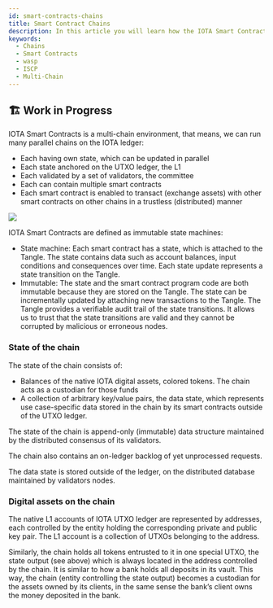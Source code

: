 ```yaml
---
id: smart-contracts-chains
title: Smart Contract Chains
description: In this article you will learn how the IOTA Smart Contract Chains works.
keywords:
  - Chains
  - Smart Contracts
  - wasp
  - ISCP
  - Multi-Chain
---
```


## 🏗 Work in Progress

IOTA Smart Contracts is a multi-chain environment, that means, we can run many parallel chains on the IOTA ledger:

- Each having own state, which can be updated in parallel
- Each state anchored on the UTXO ledger, the L1
- Each validated by a set of validators, the committee
- Each can contain multiple smart contracts
- Each smart contract is enabled to transact (exchange assets) with other smart contracts on other chains in a trustless (distributed) manner

![](https://i.imgur.com/WU9cJhI.png)

IOTA Smart Contracts are defined as immutable state machines:

- State machine: Each smart contract has a state, which is attached to the Tangle. The state contains data such as account balances, input conditions and consequences over time. Each state update represents a state transition on the Tangle.
- Immutable: The state and the smart contract program code are both immutable because they are stored on the Tangle. The state can be incrementally updated by attaching new transactions to the Tangle.
  The Tangle provides a verifiable audit trail of the state transitions. It allows us to trust that the state transitions are valid and they cannot be corrupted by malicious or erroneous nodes.

### State of the chain

The state of the chain consists of:

- Balances of the native IOTA digital assets, colored tokens. The chain acts as a custodian for those funds
- A collection of arbitrary key/value pairs, the data state, which represents use case-specific data stored in the chain by its smart contracts outside of the UTXO ledger.

The state of the chain is append-only (immutable) data structure maintained by the distributed
consensus of its validators.

The chain also contains an on-ledger backlog of yet unprocessed requests.

The data state is stored outside of the ledger, on the distributed database maintained by validators nodes.

### Digital assets on the chain

The native L1 accounts of IOTA UTXO ledger are represented by addresses, each controlled by the entity holding the corresponding private and public key pair. The L1 account is a collection of UTXOs belonging to the address.

Similarly, the chain holds all tokens entrusted to it in one special UTXO, the state output (see
above) which is always located in the address controlled by the chain.
It is similar to how a bank holds all deposits in its vault. This way, the chain (entity controlling the
state output) becomes a custodian for the assets owned by its clients, in the same sense the bank’s client owns the money deposited in the bank.
